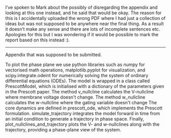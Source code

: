 I’ve spoken to Mark about the possibly of disregarding the appendix and looking at this one instead, and he said that would be okay. 
The reason for this is I accidentally uploaded the wrong PDF where I had just a collection of ideas but was not supposed to be anywhere
near the final thing. As a result it doesn’t make any sense and there are lots of incomplete sentences etc. Apologies for this but I was 
wondering if it would be possible to mark the report based on this instead :).


--------------------------------------------------------------------------------------------------------------------------
Appendix that was supposed to be submitted.

To plot the phase plane we use python libraries such as numpy for vectorised math operations, matplotlib.pyplot for visualization, 
and scipy.integrate.odeint for numerically solving the system of ordinary differential equations (ODEs). The model is wrapped in a class 
called PrescottModel, which is initialised with a dictionary of the parameters given in the Prescott paper. The method v_nullcline 
calculates the V-nullcline where membrane voltage doesn't change. The method w_nullcline calculates the w-nullcline where the gating 
variable doesn't change The core dynamics are defined in prescott_ode, which implements the Prescott formulation. simulate_trajectory
integrates the model forward in time from an initial condition to generate a trajectory in phase space. Finally, 
plot_nullclines_and_trajectory plots the V- and w-nullclines along with the trajectory, providing a phase-plane view of the system. 
